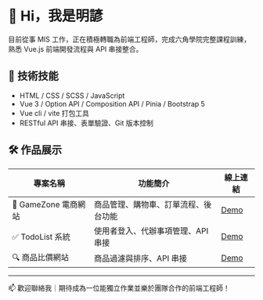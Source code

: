 # 👋 Hi，我是明諺

目前從事 MIS 工作，正在積極轉職為前端工程師，完成六角學院完整課程訓練，熟悉 Vue.js 前端開發流程與 API 串接整合。

## 🔧 技術技能
- HTML / CSS / SCSS / JavaScript
- Vue 3 / Option API / Composition API / Pinia / Bootstrap 5
- Vue cli / vite 打包工具
- RESTful API 串接、表單驗證、Git 版本控制

## 🛠 作品展示

| 專案名稱 | 功能簡介 | 線上連結 |
|---------|----------|----------|
| 🛒 GameZone 電商網站 | 商品管理、購物車、訂單流程、後台功能 | [Demo](https://xenosword-x.github.io/final_project/) |
| ✅ TodoList 系統 | 使用者登入、代辦事項管理、API 串接 | [Demo](https://xenosword-x.github.io/todo-vue-pinia/) |
| 🔍 商品比價網站 | 商品過濾與排序、API 串接 | [Demo](https://xenosword-x.github.io/price_compare_project/) |

---

📫 歡迎聯絡我｜期待成為一位能獨立作業並樂於團隊合作的前端工程師！
